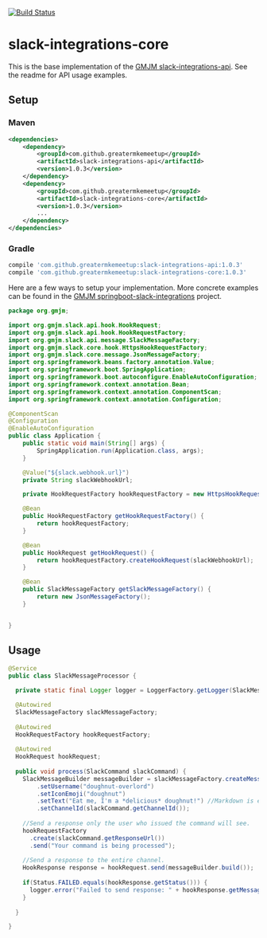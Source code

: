 [![Build Status](https://travis-ci.org/GreaterMKEMeetup/slack-integrations-core.svg?branch=master)](https://travis-ci.org/GreaterMKEMeetup/slack-integrations-core)

# slack-integrations-core 

This is the base implementation of the [GMJM slack-integrations-api](https://github.com/GreaterMKEMeetup/slack-integrations-api).  See the readme for API usage examples.

## Setup

### Maven
```xml
<dependencies>
	<dependency>
		<groupId>com.github.greatermkemeetup</groupId>
		<artifactId>slack-integrations-api</artifactId>
		<version>1.0.3</version>
	</dependency>
	<dependency>
		<groupId>com.github.greatermkemeetup</groupId>
		<artifactId>slack-integrations-core</artifactId>
		<version>1.0.3</version>
		...
	</dependency>
</dependencies>
```
### Gradle
```groovy
compile 'com.github.greatermkemeetup:slack-integrations-api:1.0.3'
compile 'com.github.greatermkemeetup:slack-integrations-core:1.0.3'
```

Here are a few ways to setup your implementation.  More concrete examples can be found in the [GMJM springboot-slack-integrations](https://github.com/GreaterMKEMeetup/springboot-slack-integrations) project.

```java
package org.gmjm;

import org.gmjm.slack.api.hook.HookRequest;
import org.gmjm.slack.api.hook.HookRequestFactory;
import org.gmjm.slack.api.message.SlackMessageFactory;
import org.gmjm.slack.core.hook.HttpsHookRequestFactory;
import org.gmjm.slack.core.message.JsonMessageFactory;
import org.springframework.beans.factory.annotation.Value;
import org.springframework.boot.SpringApplication;
import org.springframework.boot.autoconfigure.EnableAutoConfiguration;
import org.springframework.context.annotation.Bean;
import org.springframework.context.annotation.ComponentScan;
import org.springframework.context.annotation.Configuration;

@ComponentScan
@Configuration
@EnableAutoConfiguration
public class Application {
    public static void main(String[] args) {
        SpringApplication.run(Application.class, args);
    }

    @Value("${slack.webhook.url}")
    private String slackWebhookUrl;

    private HookRequestFactory hookRequestFactory = new HttpsHookRequestFactory();

    @Bean
    public HookRequestFactory getHookRequestFactory() {
        return hookRequestFactory;
    }

    @Bean
    public HookRequest getHookRequest() {
        return hookRequestFactory.createHookRequest(slackWebhookUrl);
    }

    @Bean
    public SlackMessageFactory getSlackMessageFactory() {
        return new JsonMessageFactory();
    }


}
```

## Usage

```java
@Service
public class SlackMessageProcessor {

  private static final Logger logger = LoggerFactory.getLogger(SlackMessageProcessor.class);

  @Autowired
  SlackMessageFactory slackMessageFactory;
  
  @Autowired
  HookRequestFactory hookRequestFactory;
  
  @Autowired
  HookRequest hookRequest;
  
  public void process(SlackCommand slackCommand) {
    SlackMessageBuilder messageBuilder = slackMessageFactory.createMessageBuilder()
		.setUsername("doughnut-overlord")
    	.setIconEmoji("doughnut")
    	.setText("Eat me, I'm a *delicious* doughnut!") //Markdown is enabled by default
    	.setChannelId(slackCommand.getChannelId());
    
    //Send a response only the user who issued the command will see.
    hookRequestFactory
      .create(slackCommand.getResponseUrl())
      .send("Your command is being processed");
    
    //Send a response to the entire channel.
    HookResponse response = hookRequest.send(messageBuilder.build());
    
    if(Status.FAILED.equals(hookResponse.getStatus())) {
      logger.error("Failed to send response: " + hookResponse.getMessage());
    }
    
  }

}
```
